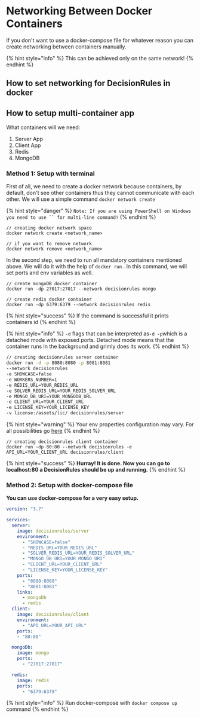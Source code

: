 # Networking Between Docker Containers

If you don't want to use a docker-compose file for whatever reason you can create networking between containers manually.

{% hint style="info" %}
This can be achieved only on the same network!
{% endhint %}

## How to set networking for DecisionRules in docker

## How to setup multi-container app

What containers will we need:

1. Server App
2. Client App
3. Redis
4. MongoDB

### Method 1: Setup with terminal

First of all, we need to create a docker network because containers, by default, don't see other containers thus they cannot communicate with each other. We will use a simple command `docker network create`

{% hint style="danger" %}
`Note: If you are using PowerShell on Windows you need to use `` for multi-line command!`
{% endhint %}

```
// creating docker network space
docker network create <network_name>

// if you want to remove network
docker network remove <network_name>
```

In the second step, we need to run all mandatory containers mentioned above. We will do it with the help of `docker run` . In this command, we will set ports and env variables as well.

```
// create mongoDB docker container
docker run -dp 27017:27017 --network decisionrules mongo
```

```
// create redis docker container
docker run -dp 6379:6379 --network decisionrules redis
```

{% hint style="success" %}
If the command is successful it prints containers id
{% endhint %}

{% hint style="info" %}
`-d` flags that can be interpreted as`-d -p`which is a detached mode with exposed ports. Detached mode means that the container runs in the background and grimly does its work.
{% endhint %}

```bash
// creating decisionrules server container
docker run -d -p 8080:8080 -p 8081:8081 
--network decisionrules
-e SHOWCASE=false
-e WORKERS_NUMBER=1
-e REDIS_URL=YOUR_REDIS_URL
-e SOLVER_REDIS_URL=YOUR_REDIS_SOLVER_URL
-e MONGO_DB_URI=YOUR_MONGODB_URL
-e CLIENT_URL=YOUR_CLIENT_URL
-e LICENSE_KEY=YOUR_LICENSE_KEY
-v license:/assets/lic/ decisionrules/server
```

{% hint style="warning" %}
Your env properties configuration may vary. For all possibilities go [here](containers-environmental-variables.md)
{% endhint %}

```
// creating decisionrules client container
docker run -dp 80:80 --network decisionrules -e API_URL=YOUR_CLIENT_URL decisionrules/client
```

{% hint style="success" %}
**Hurray! It is done. Now you can go to localhost:80 a DecisionRules should be up and running.**
{% endhint %}

### **Method 2: Setup with docker-compose file**

**You can use docker-compose for a very easy setup.**

```yaml
version: "3.7"

services:
  server:
    image: decisionrules/server
    environment:
      - "SHOWCASE=false"
      - "REDIS_URL=YOUR_REDIS_URL"
      - "SOLVER_REDIS_URL=YOUR_REDIS_SOLVER_URL"
      - "MONGO_DB_URI=YOUR_MONGO_URI"
      - "CLIENT_URL=YOUR_CLIENT_URL"
      - "LICENSE_KEY=YOUR_LICENSE_KEY"
    ports:
      - "8080:8080"
      - "8081:8081"
    links:
      - mongoDb
      - redis
  client:
    image: decisionrules/client
    environment:
      - "API_URL=YOUR_API_URL"
    ports:
    - "80:80"

  mongoDb:
    image: mongo
    ports:
      - "27017:27017"

  redis:
    image: redis
    ports:
      - "6379:6379"
```

{% hint style="info" %}
Run docker-compose with `docker compose up` command
{% endhint %}
